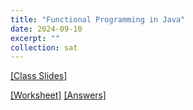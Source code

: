 ```yaml
---
title: "Functional Programming in Java"
date: 2024-09-10
excerpt: ""
collection: sat
---
```


[[Class Slides]](https://docs.google.com/presentation/d/10owXeST1Jj-kJ2HL3SYJXZx9C-gZJTrO/edit?usp=share_link&ouid=100707045675502251087&rtpof=true&sd=true)

[[Worksheet]](/sat/files/9_10.pdf)
[[Answers]](/sat/files/9_10_ans.pdf)